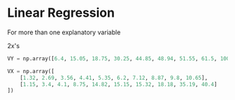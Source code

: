 # Linear Regression

For more than one explanatory variable

2x's
```python
VY = np.array([6.4, 15.05, 18.75, 30.25, 44.85, 48.94, 51.55, 61.5, 100.44, 111.42])

VX = np.array([
    [1.32, 2.69, 3.56, 4.41, 5.35, 6.2, 7.12, 8.87, 9.8, 10.65],
    [1.15, 3.4, 4.1, 8.75, 14.82, 15.15, 15.32, 18.18, 35.19, 40.4]
])
```
